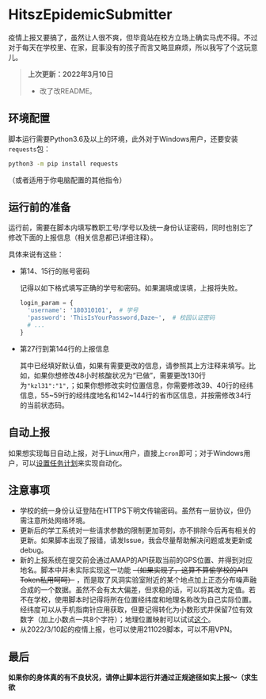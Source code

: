 # HitszEpidemicSubmitter

疫情上报又要搞了，虽然让人很不爽，但毕竟站在校方立场上确实马虎不得。不过对于每天在学校里、在家，屁事没有的孩子而言又略显麻烦，所以我写了个这玩意儿。

>  **上次更新：2022年3月10日**
>
> - 改了改README。

## 环境配置

脚本运行需要Python3.6及以上的环境，此外对于Windows用户，还要安装`requests`包：

```bash
python3 -m pip install requests
```
（或者适用于你电脑配置的其他指令）

## 运行前的准备

运行前，需要在脚本内填写教职工号/学号以及统一身份认证密码，同时也别忘了修改下面的上报信息（相关信息都已详细注释）。

具体来说有这些：

- 第14、15行的账号密码
  
  记得以如下格式填写正确的学号和密码。如果漏填或误填，上报将失败。
  ```python
  login_param = {
    'username': '180310101',  # 学号
    'password': 'ThisIsYourPassword,Daze~',  # 校园认证密码
    # ...
  }
  ```
- 第27行到第144行的上报信息
  
  其中已经填好默认值，如果有需要更改的信息，请参照其上方注释来填写。比如，如果你想修改48小时核酸状况为“已做”，需要更改130行为`"kzl31":"1",`；如果你想修改实时位置信息，你需要修改39、40行的经纬信息，55\~59行的经纬度地名和142\~144行的省市区信息，并按需修改34行的当前状态码。

## 自动上报

如果想实现每日自动上报，对于Linux用户，直接上`cron`即可；对于Windows用户，可以[设置任务计划](https://jingyan.baidu.com/article/9080802200cc15fd91c80fcf.html)来实现自动化。

## 注意事项

- 学校的统一身份认证登陆在HTTPS下明文传输密码。虽然有一层协议，但仍需注意所处网络环境。
- 更新后的学工系统对一些请求参数的限制更加苛刻，亦不排除今后再有相关的更新。如果脚本出现了报错，请发Issue，我会尽量帮助解决问题或发更新或debug。
- 新的上报系统在提交前会通过AMAP的API获取当前的GPS位置、并得到对应地名。脚本中并未实际实现这一功能 ~~（如果实现了，这算不算偷学校的API Token私用呵呵）~~ ，而是取了风洞实验室附近的某个地点加上正态分布噪声融合成的一个数据。虽然不会有太大偏差，但求稳的话，可以将其改为定值。若不在学校，使用脚本时记得将所在位置经纬度和地理名称改为自己实际位置。经纬度可以从手机指南针应用获取，但要记得转化为小数形式并保留7位有效数字（加上小数点一共8个字符）；地理位置映射可以试试[这个](https://map.yanue.net/)。
- 从2022/3/10起的疫情上报，也可以使用211029脚本，可以不用VPN。

## 最后

**如果你的身体真的有不良状况，请停止脚本运行并通过正规途径如实上报～（求生欲**
